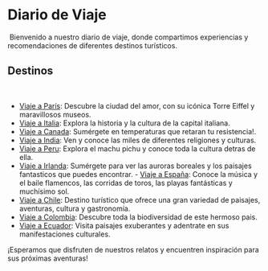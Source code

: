 # Diario de Viaje
​
Bienvenido a nuestro diario de viaje, donde compartimos experiencias y recomendaciones de diferentes destinos turísticos.
​
## Destinos
​
- [Viaje a París](entradas/paris.md): Descubre la ciudad del amor, con su icónica Torre Eiffel y maravillosos museos.
- [Viaje a Italia](entradas/roma.md): Explora la historia y la cultura de la capital italiana.
- [Viaje a Canada](entradas/canada.md): Sumérgete en temperaturas que retaran tu resistencia!.
- [Viaje a India](entradas/india.md): Ven y conoce las miles de diferentes religiones y culturas.
- [Viaje a Peru](entradas/peru.md): Explora el machu pichu y conoce toda la cultura detras de ella.
- [Viaje a Irlanda](entradas/irlanda.md): Sumérgete para ver las auroras boreales y los paisajes fantasticos que puedes encontrar.
​- [Viaje a España](entradas/españa.md): Conoce la música y el baile flamencos, las corridas de toros, las playas fantásticas y muchísimo sol.
- [Viaje a Chile](entradas/chile.md): Destino turístico que ofrece una gran variedad de paisajes, aventuras, cultura y gastronomía. 
- [Viaje a Colombia](entradas/colombia.md): Descubre toda la biodiversidad de este hermoso pais.
- [Viaje a Ecuador](entradas/ecuador.md): Visita paisajes exuberantes y adentrate en sus manifestaciones culturales.

¡Esperamos que disfruten de nuestros relatos y encuentren inspiración para sus próximas aventuras!
